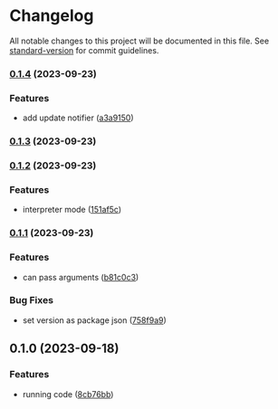 # Changelog

All notable changes to this project will be documented in this file. See [standard-version](https://github.com/conventional-changelog/standard-version) for commit guidelines.

### [0.1.4](https://github.com/owfdr/pepl/compare/v0.1.3...v0.1.4) (2023-09-23)


### Features

* add update notifier ([a3a9150](https://github.com/owfdr/pepl/commit/a3a91509f47a0c1fe018f7c2ce9e2808c973d4e6))

### [0.1.3](https://github.com/owfdr/pepl/compare/v0.1.2...v0.1.3) (2023-09-23)

### [0.1.2](https://github.com/owfdr/pepl/compare/v0.1.1...v0.1.2) (2023-09-23)


### Features

* interpreter mode ([151af5c](https://github.com/owfdr/pepl/commit/151af5cda9e79a8636d9ff51fd2af48f46838e5f))

### [0.1.1](https://github.com/owfdr/pepl/compare/v0.1.0...v0.1.1) (2023-09-23)


### Features

* can pass arguments ([b81c0c3](https://github.com/owfdr/pepl/commit/b81c0c3a3b94070352ef71824787795c16ef6d9f))


### Bug Fixes

* set version as package json ([758f9a9](https://github.com/owfdr/pepl/commit/758f9a90dd92dbc8163ea63676a847bf9d1bf1c4))

## 0.1.0 (2023-09-18)


### Features

* running code ([8cb76bb](https://github.com/owfdr/pepl/commit/8cb76bbd56d4352f7ef0badbdab39b06cb92805a))
